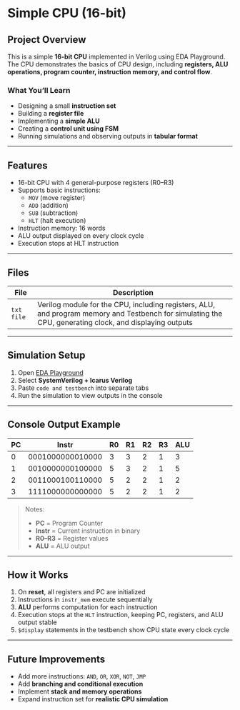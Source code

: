 # Simple CPU (16-bit)

## Project Overview
This is a simple **16-bit CPU** implemented in Verilog using EDA Playground.  
The CPU demonstrates the basics of CPU design, including **registers, ALU operations, program counter, instruction memory, and control flow**.

### What You’ll Learn
- Designing a small **instruction set**  
- Building a **register file**  
- Implementing a **simple ALU**  
- Creating a **control unit using FSM**  
- Running simulations and observing outputs in **tabular format**  

---

## Features
- 16-bit CPU with 4 general-purpose registers (R0–R3)  
- Supports basic instructions:  
  - `MOV` (move register)  
  - `ADD` (addition)  
  - `SUB` (subtraction)  
  - `HLT` (halt execution)  
- Instruction memory: 16 words  
- ALU output displayed on every clock cycle  
- Execution stops at HLT instruction  

---

## Files
| File | Description |
|------|-------------|
| `txt file` | Verilog module for the CPU, including registers, ALU, and program memory and  Testbench for simulating the CPU, generating clock, and displaying outputs |

---

## Simulation Setup
1. Open [EDA Playground](https://www.edaplayground.com/)  
2. Select **SystemVerilog + Icarus Verilog**  
3. Paste `code and testbench` into separate tabs  
4. Run the simulation to view outputs in the console  

---

## Console Output Example

| PC | Instr            | R0 | R1 | R2 | R3 | ALU |
|----|-----------------|----|----|----|----|-----|
| 0  | 0001000000010000 | 3  | 3  | 2  | 1  | 3   |
| 1  | 0010000000100000 | 5  | 3  | 2  | 1  | 5   |
| 2  | 0011000100110000 | 5  | 2  | 2  | 1  | 2   |
| 3  | 1111000000000000 | 5  | 2  | 2  | 1  | 2   |

> Notes:  
> - **PC** = Program Counter  
> - **Instr** = Current instruction in binary  
> - **R0–R3** = Register values  
> - **ALU** = ALU output  

---

## How it Works
1. On **reset**, all registers and PC are initialized  
2. Instructions in `instr_mem` execute sequentially  
3. **ALU** performs computation for each instruction  
4. Execution stops at the `HLT` instruction, keeping PC, registers, and ALU output stable  
5. `$display` statements in the testbench show CPU state every clock cycle  

---

## Future Improvements
- Add more instructions: `AND`, `OR`, `XOR`, `NOT`, `JMP`  
- Add **branching and conditional execution**  
- Implement **stack and memory operations**  
- Expand instruction set for **realistic CPU simulation**
